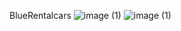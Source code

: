 BlueRentalcars
![image (1)](https://github.com/msukrualev/BlueRentalCars/assets/121056799/7d66ce5e-f868-409d-9eba-c2898cf9c255)
![image (1)](https://github.com/msukrualev/BlueRentalCars/assets/121056799/771d05a2-2ebc-4373-a80a-89a980a87279)
